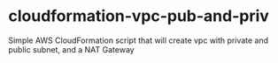 # cloudformation-vpc-pub-and-priv
Simple AWS CloudFormation script that will create vpc with private and public subnet, and a NAT Gateway
